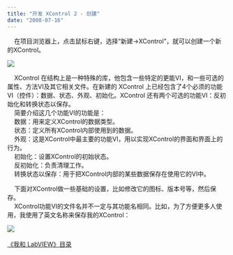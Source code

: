 ```yaml
---
title: "开发 XControl 2 - 创建"
date: "2008-07-16"
---
```


    在项目浏览器上，点击鼠标右键，选择“新建->XControl”，就可以创建一个新的XControl。

[![](http://byfiles.storage.msn.com/y1pyjVe9BuNpJVAbpAFXWjp3lF9grbWSOnAB2IuQUg95B0chtGOGhQfUjlJCLfQcWxf?PARTNER=WRITER)](http://byfiles.storage.msn.com/y1pgonn4ERzroWjqeGbnYShgcr5c8SL11jPS2IwcID4vSIYy4WkfT_WYGBv1lPZD7QX?PARTNER=WRITER)

    XControl 在结构上是一种特殊的库，他包含一些特定的更能VI，和一些可选的属性、方法VI及其它相关文件。在新建的 XControl 上已经包含了4个必须的功能VI（控件）：数据、状态、外观、初始化。XControl 还有两个可选的功能VI：反初始化和转换状态以保存。  
    简要介绍这几个功能VI的功能是：  
    数据：用来定义XControl的数据类型。  
    状态：定义所有XControl内部使用到的数据。  
    外观：这是XControl中最主要的功能VI，用以实现XControl的界面和界面上的行为。  
    初始化：设置XControl的初始状态。  
    反初始化：负责清理工作。  
    转换状态以保存：用于把XControl内部的某些数据保存在使用它的VI中。

    下面对XControl做一些基础的设置，比如修改它的图标、版本号等，然后保存。  
    XControl功能VI的文件名并不一定与其功能名相同。比如，为了方便更多人使用，我使用了英文名称来保存我的XControl：

[![](http://byfiles.storage.msn.com/y1pEkezIhPI_SRwtAsD5UWio8u4vVBi8c-vIT75EcxbR4b_mXJ7svyRqQbf5B_eflQ4?PARTNER=WRITER)](http://byfiles.storage.msn.com/y1pg8LNx_a8wSN9TeVLdl2ujiY3wnkiiVAIF58gSEhvKX-cR7mFwYUS96ThKy8OTEcT?PARTNER=WRITER) 

[《我和 LabVIEW》目录](http://ruanqizhen.spaces.live.com/mmm2008-05-17_13.22/mmm2007-10-25_18.59/mmm2007-07-26_17.23/mmm2007-07-26_17.23/mmm2007-07-26_17.23/Blog/cns!1pU-rgQVTuuWM1TX8W8PfmDA!1073.entry)
